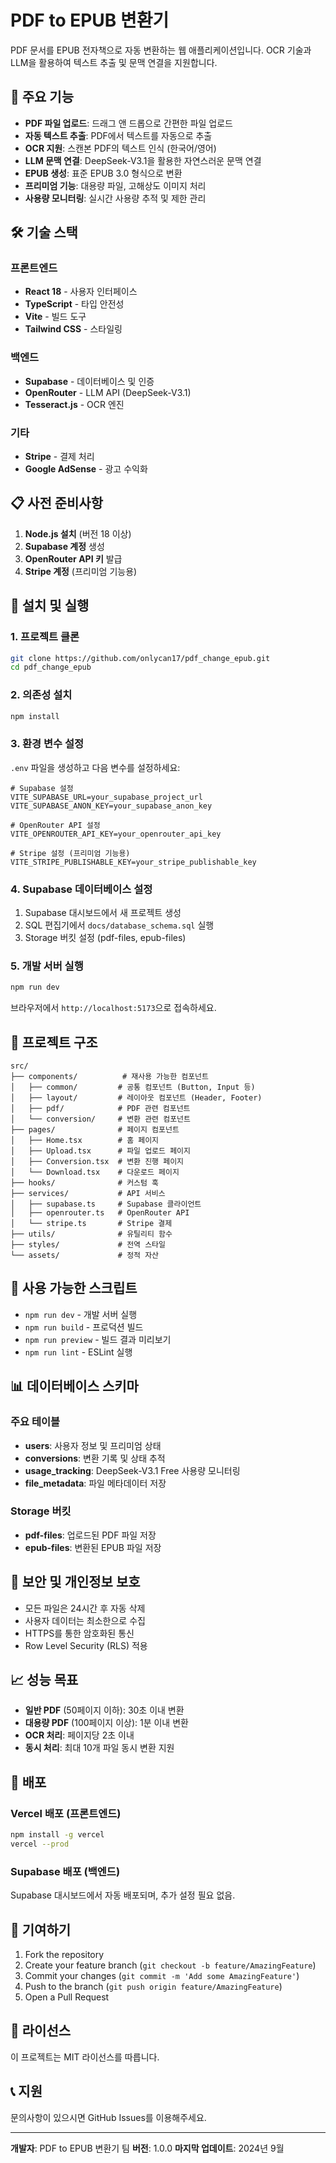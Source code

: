 # PDF to EPUB 변환기

PDF 문서를 EPUB 전자책으로 자동 변환하는 웹 애플리케이션입니다. OCR 기술과 LLM을 활용하여 텍스트 추출 및 문맥 연결을 지원합니다.

## 🚀 주요 기능

- **PDF 파일 업로드**: 드래그 앤 드롭으로 간편한 파일 업로드
- **자동 텍스트 추출**: PDF에서 텍스트를 자동으로 추출
- **OCR 지원**: 스캔본 PDF의 텍스트 인식 (한국어/영어)
- **LLM 문맥 연결**: DeepSeek-V3.1을 활용한 자연스러운 문맥 연결
- **EPUB 생성**: 표준 EPUB 3.0 형식으로 변환
- **프리미엄 기능**: 대용량 파일, 고해상도 이미지 처리
- **사용량 모니터링**: 실시간 사용량 추적 및 제한 관리

## 🛠 기술 스택

### 프론트엔드
- **React 18** - 사용자 인터페이스
- **TypeScript** - 타입 안전성
- **Vite** - 빌드 도구
- **Tailwind CSS** - 스타일링

### 백엔드
- **Supabase** - 데이터베이스 및 인증
- **OpenRouter** - LLM API (DeepSeek-V3.1)
- **Tesseract.js** - OCR 엔진

### 기타
- **Stripe** - 결제 처리
- **Google AdSense** - 광고 수익화

## 📋 사전 준비사항

1. **Node.js 설치** (버전 18 이상)
2. **Supabase 계정** 생성
3. **OpenRouter API 키** 발급
4. **Stripe 계정** (프리미엄 기능용)

## 🚀 설치 및 실행

### 1. 프로젝트 클론
```bash
git clone https://github.com/onlycan17/pdf_change_epub.git
cd pdf_change_epub
```

### 2. 의존성 설치
```bash
npm install
```

### 3. 환경 변수 설정
`.env` 파일을 생성하고 다음 변수를 설정하세요:

```env
# Supabase 설정
VITE_SUPABASE_URL=your_supabase_project_url
VITE_SUPABASE_ANON_KEY=your_supabase_anon_key

# OpenRouter API 설정
VITE_OPENROUTER_API_KEY=your_openrouter_api_key

# Stripe 설정 (프리미엄 기능용)
VITE_STRIPE_PUBLISHABLE_KEY=your_stripe_publishable_key
```

### 4. Supabase 데이터베이스 설정
1. Supabase 대시보드에서 새 프로젝트 생성
2. SQL 편집기에서 `docs/database_schema.sql` 실행
3. Storage 버킷 설정 (pdf-files, epub-files)

### 5. 개발 서버 실행
```bash
npm run dev
```

브라우저에서 `http://localhost:5173`으로 접속하세요.

## 📁 프로젝트 구조

```
src/
├── components/          # 재사용 가능한 컴포넌트
│   ├── common/         # 공통 컴포넌트 (Button, Input 등)
│   ├── layout/         # 레이아웃 컴포넌트 (Header, Footer)
│   ├── pdf/            # PDF 관련 컴포넌트
│   └── conversion/     # 변환 관련 컴포넌트
├── pages/              # 페이지 컴포넌트
│   ├── Home.tsx        # 홈 페이지
│   ├── Upload.tsx      # 파일 업로드 페이지
│   ├── Conversion.tsx  # 변환 진행 페이지
│   └── Download.tsx    # 다운로드 페이지
├── hooks/              # 커스텀 훅
├── services/           # API 서비스
│   ├── supabase.ts     # Supabase 클라이언트
│   ├── openrouter.ts   # OpenRouter API
│   └── stripe.ts       # Stripe 결제
├── utils/              # 유틸리티 함수
├── styles/             # 전역 스타일
└── assets/             # 정적 자산
```

## 🔧 사용 가능한 스크립트

- `npm run dev` - 개발 서버 실행
- `npm run build` - 프로덕션 빌드
- `npm run preview` - 빌드 결과 미리보기
- `npm run lint` - ESLint 실행

## 📊 데이터베이스 스키마

### 주요 테이블
- **users**: 사용자 정보 및 프리미엄 상태
- **conversions**: 변환 기록 및 상태 추적
- **usage_tracking**: DeepSeek-V3.1 Free 사용량 모니터링
- **file_metadata**: 파일 메타데이터 저장

### Storage 버킷
- **pdf-files**: 업로드된 PDF 파일 저장
- **epub-files**: 변환된 EPUB 파일 저장

## 🔐 보안 및 개인정보 보호

- 모든 파일은 24시간 후 자동 삭제
- 사용자 데이터는 최소한으로 수집
- HTTPS를 통한 암호화된 통신
- Row Level Security (RLS) 적용

## 📈 성능 목표

- **일반 PDF** (50페이지 이하): 30초 이내 변환
- **대용량 PDF** (100페이지 이상): 1분 이내 변환
- **OCR 처리**: 페이지당 2초 이내
- **동시 처리**: 최대 10개 파일 동시 변환 지원

## 🚀 배포

### Vercel 배포 (프론트엔드)
```bash
npm install -g vercel
vercel --prod
```

### Supabase 배포 (백엔드)
Supabase 대시보드에서 자동 배포되며, 추가 설정 필요 없음.

## 🤝 기여하기

1. Fork the repository
2. Create your feature branch (`git checkout -b feature/AmazingFeature`)
3. Commit your changes (`git commit -m 'Add some AmazingFeature'`)
4. Push to the branch (`git push origin feature/AmazingFeature`)
5. Open a Pull Request

## 📝 라이선스

이 프로젝트는 MIT 라이선스를 따릅니다.

## 📞 지원

문의사항이 있으시면 GitHub Issues를 이용해주세요.

---

**개발자**: PDF to EPUB 변환기 팀
**버전**: 1.0.0
**마지막 업데이트**: 2024년 9월